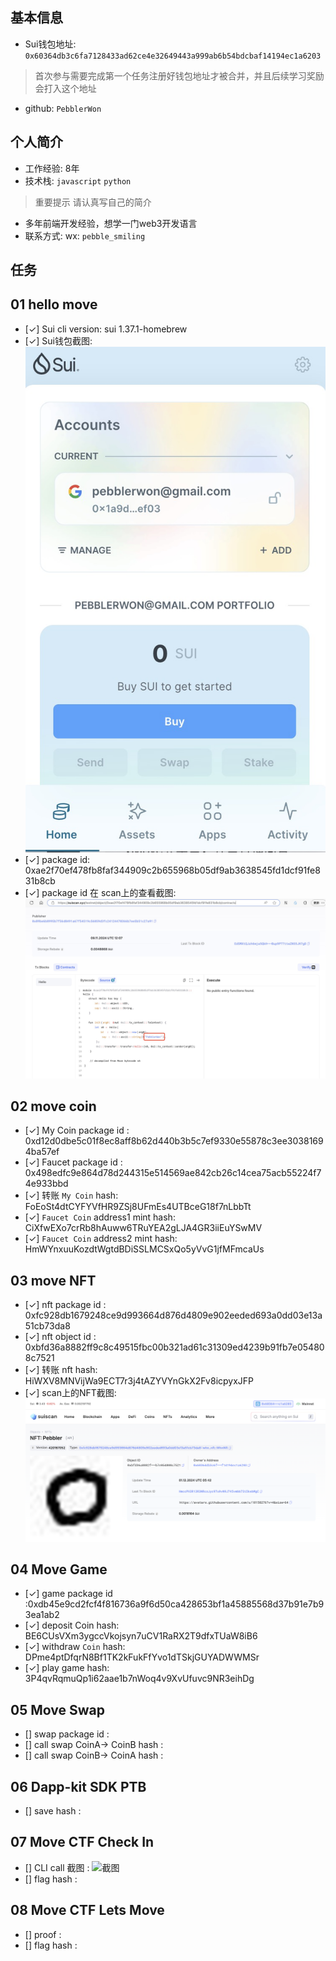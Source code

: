 ## 基本信息
- Sui钱包地址: `0x60364db3c6fa7128433ad62ce4e32649443a999ab6b54bdcbaf14194ec1a6203`
> 首次参与需要完成第一个任务注册好钱包地址才被合并，并且后续学习奖励会打入这个地址
- github: `PebblerWon`

## 个人简介
- 工作经验: 8年
- 技术栈: `javascript` `python`
> 重要提示 请认真写自己的简介
- 多年前端开发经验，想学一门web3开发语言
- 联系方式: wx: `pebble_smiling` 

## 任务

##   01 hello move  
- [✓] Sui cli version: sui 1.37.1-homebrew
- [✓] Sui钱包截图: ![Sui钱包截图](./images/qb.jpg)
- [✓] package id: 0xae2f70ef478fb8faf344909c2b655968b05df9ab3638545fd1dcf91fe831b8cb
- [✓] package id 在 scan上的查看截图:![Scan截图](./images/a.jpg)

##   02 move coin
- [✓] My Coin package id : 0xd12d0dbe5c01f8ec8aff8b62d440b3b5c7ef9330e55878c3ee30381694ba57ef 
- [✓] Faucet package id : 0x498edfc9e864d78d244315e514569ae842cb26c14cea75acb55224f74e933bbd
- [✓] 转账 `My Coin` hash: FoEoSt4dtCYFYVfHR9ZSj8UFmEs4UTBceG18f7nLbbTt
- [✓] `Faucet Coin` address1 mint hash: CiXfwEXo7crRb8hAuww6TRuYEA2gLJA4GR3iiEuYSwMV
- [✓] `Faucet Coin` address2 mint hash: HmWYnxuuKozdtWgtdBDiSSLMCSxQo5yVvG1jfMFmcaUs

##   03 move NFT
- [✓] nft package id : 0xfc928db1679248ce9d993664d876d4809e902eeded693a0dd03e13a51cb73da8
- [✓] nft object id : 0xbfd36a8882ff9c8c49515fbc00b321ad61c31309ed4239b91fb7e054808c7521
- [✓] 转账 nft  hash: HiWXV8MNVijWa9ECT7r3j4tAZYVYnGkX2Fv8icpyxJFP
- [✓] scan上的NFT截图:![Scan截图](./images/task3.png)

##   04 Move Game
- [✓] game package id :0xdb45e9cd2fcf4f816736a9f6d50ca428653bf1a45885568d37b91e7b93ea1ab2
- [✓] deposit Coin hash: BE6CUsVXm3ygccVkojsyn7uCV1RaRX2T9dfxTUaW8iB6
- [✓] withdraw `Coin` hash: DPme4ptDfqrN8Bf1TK2kFukFfYvo1dTSkjGUYADWWMSr
- [✓] play game hash: 3P4qvRqmuQp1i62aae1b7nWoq4v9XvUfuvc9NR3eihDg

##   05 Move Swap
- [] swap package id :
- [] call swap CoinA-> CoinB  hash :
- [] call swap CoinB-> CoinA  hash :

##   06 Dapp-kit SDK PTB
- [] save hash :

##   07 Move CTF Check In
- [] CLI call 截图 : ![截图](./images/你的图片地址)
- [] flag hash :

##   08 Move CTF Lets Move
- [] proof : 
- [] flag hash :
